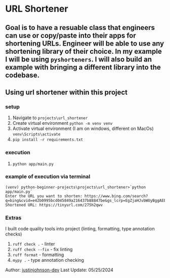# URL Shortener

## Goal is to have a resuable class that engineers can use or copy/paste into their apps for shortening URLs. Engineer will be able to use any shortening library of their choice. In my example I will be using `pyshorteners`. I will also build an example with bringing a different library into the codebase.

## Using url shortener within this project

### setup
1. Navigate to `projects\url_shortener`
2. Create virtual environment `python -m venv venv`
3. Activate virtual environment (I am on windows, different on MacOs) `venv\Scripts\activate`
4. `pip install -r requirements.txt`

### execution
1. `python app/main.py`

### example of execution via terminal
```
(venv) python-beginner-projects\projects\url_shortener>`python app/main.py`
Enter the URL you want to shorten: https://www.bing.com/search?q=bing&cvid=e42b0995bcd045849a216437b88847be&gs_lcrp=EgZjaHJvbWUyBggAEEUYOTIGCAEQRRg8MgYIAhBFGDwyBggDEEUYPDIGCAQQRRg8MgYIBRBFGDzSAQczOTlqMGo0qAIIsAIB&FORM=ANAB01&PC=U531
Shortened URL: https://tinyurl.com/275h2qwv
```

### Extras
I built code quality tools into project (linting, formatting, type annotation checks)

1. `ruff check .` - linter
2. `ruff check --fix` - fix linting
3. `ruff format` - formatting
4. `mypy .` - type annotation checking


Author: [justinjohnson-dev](https://github.com/justinjohnson-dev)
Last Update: 05/25/2024